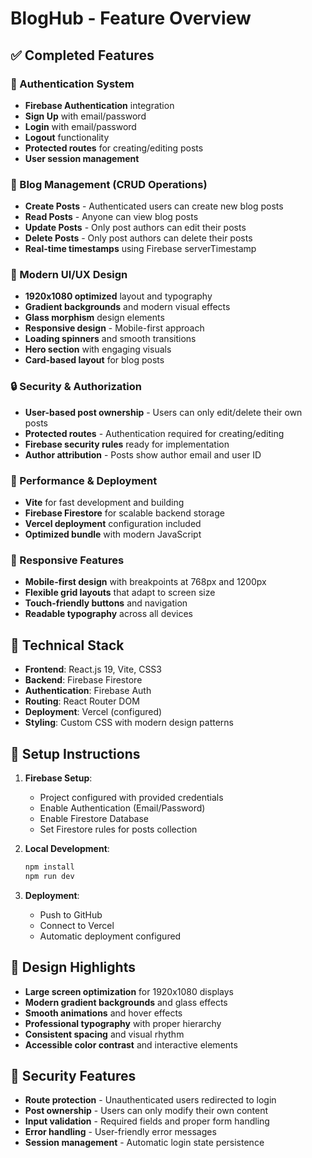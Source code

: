 # BlogHub - Feature Overview

## ✅ Completed Features

### 🔐 Authentication System
- **Firebase Authentication** integration
- **Sign Up** with email/password
- **Login** with email/password
- **Logout** functionality
- **Protected routes** for creating/editing posts
- **User session management**

### 📝 Blog Management (CRUD Operations)
- **Create Posts** - Authenticated users can create new blog posts
- **Read Posts** - Anyone can view blog posts
- **Update Posts** - Only post authors can edit their posts
- **Delete Posts** - Only post authors can delete their posts
- **Real-time timestamps** using Firebase serverTimestamp

### 🎨 Modern UI/UX Design
- **1920x1080 optimized** layout and typography
- **Gradient backgrounds** and modern visual effects
- **Glass morphism** design elements
- **Responsive design** - Mobile-first approach
- **Loading spinners** and smooth transitions
- **Hero section** with engaging visuals
- **Card-based layout** for blog posts

### 🔒 Security & Authorization
- **User-based post ownership** - Users can only edit/delete their own posts
- **Protected routes** - Authentication required for creating/editing
- **Firebase security rules** ready for implementation
- **Author attribution** - Posts show author email and user ID

### 🚀 Performance & Deployment
- **Vite** for fast development and building
- **Firebase Firestore** for scalable backend storage
- **Vercel deployment** configuration included
- **Optimized bundle** with modern JavaScript

### 📱 Responsive Features
- **Mobile-first design** with breakpoints at 768px and 1200px
- **Flexible grid layouts** that adapt to screen size
- **Touch-friendly buttons** and navigation
- **Readable typography** across all devices

## 🎯 Technical Stack

- **Frontend**: React.js 19, Vite, CSS3
- **Backend**: Firebase Firestore
- **Authentication**: Firebase Auth
- **Routing**: React Router DOM
- **Deployment**: Vercel (configured)
- **Styling**: Custom CSS with modern design patterns

## 🔧 Setup Instructions

1. **Firebase Setup**:
   - Project configured with provided credentials
   - Enable Authentication (Email/Password)
   - Enable Firestore Database
   - Set Firestore rules for posts collection

2. **Local Development**:
   ```bash
   npm install
   npm run dev
   ```

3. **Deployment**:
   - Push to GitHub
   - Connect to Vercel
   - Automatic deployment configured

## 🎨 Design Highlights

- **Large screen optimization** for 1920x1080 displays
- **Modern gradient backgrounds** and glass effects
- **Smooth animations** and hover effects
- **Professional typography** with proper hierarchy
- **Consistent spacing** and visual rhythm
- **Accessible color contrast** and interactive elements

## 🔐 Security Features

- **Route protection** - Unauthenticated users redirected to login
- **Post ownership** - Users can only modify their own content
- **Input validation** - Required fields and proper form handling
- **Error handling** - User-friendly error messages
- **Session management** - Automatic login state persistence